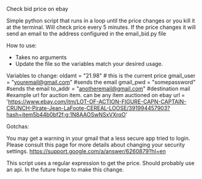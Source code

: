 

Check bid price on ebay

Simple python script that runs in a loop until the price changes or you kill it at the terminal. 
Will check price every 5 minutes.
If the price changes it will send an email to the address configured in the email_bid.py file

How to use:
* Takes no arguments
* Update the file so the variables match your desired usage.

Variables to change:
oldamt = "21.98" # this is the current price
gmail_user = "youremail@gmail.com" #sends the email
gmail_pwd = "somepassword" #sends the email
to_addr = "anotheremail@gmail.com" #destination mail
#example url for auction item. can be any item auctioned on ebay
url = 'https://www.ebay.com/itm/LOT-OF-ACTION-FIGURE-CAPN-CAPTAIN-CRUNCH-Pirate-Jean-LaFoote-CEREAL-LOOSE/391994457903?hash=item5b44b0bf2f:g:1N8AAOSwNSxVXrqO'




Gotchas:

You may get a warning in your gmail that a less secure app tried to login. Please consult this page for more details about changing your security settings. https://support.google.com/a/answer/6260879?hl=en

This script uses a regular expression to get the price. Should probably use an api. In the future hope to make this change.

